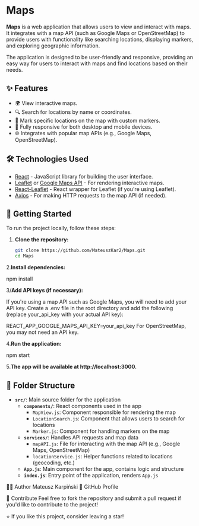  # Maps

**Maps** is a web application that allows users to view and interact with maps. It integrates with a map API (such as Google Maps or OpenStreetMap) to provide users with functionality like searching locations, displaying markers, and exploring geographic information.

The application is designed to be user-friendly and responsive, providing an easy way for users to interact with maps and find locations based on their needs.

## ✨ Features

- 🌍 View interactive maps.
- 🔍 Search for locations by name or coordinates.
- 📍 Mark specific locations on the map with custom markers.
- 📱 Fully responsive for both desktop and mobile devices.
- 🌐 Integrates with popular map APIs (e.g., Google Maps, OpenStreetMap).

## 🛠️ Technologies Used

- [React](https://reactjs.org/) - JavaScript library for building the user interface.
- [Leaflet](https://leafletjs.com/) or [Google Maps API](https://developers.google.com/maps) - For rendering interactive maps.
- [React-Leaflet](https://react-leaflet.js.org/) - React wrapper for Leaflet (if you're using Leaflet).
- [Axios](https://axios-http.com/) - For making HTTP requests to the map API (if needed).

## 🚀 Getting Started

To run the project locally, follow these steps:

1. **Clone the repository:**

   ```bash
   git clone https://github.com/MateuszKar2/Maps.git
   cd Maps
2.**Install dependencies:**

npm install

3/**Add API keys (if necessary):**

If you're using a map API such as Google Maps, you will need to add your API key. Create a .env file in the root directory and add the following (replace your_api_key with your actual API key):

REACT_APP_GOOGLE_MAPS_API_KEY=your_api_key
For OpenStreetMap, you may not need an API key.

4.**Run the application:**

npm start

5.**The app will be available at http://localhost:3000.**

## 📂 Folder Structure

- **`src/`**: Main source folder for the application
  - **`components/`**: React components used in the app
    - `MapView.js`: Component responsible for rendering the map
    - `LocationSearch.js`: Component that allows users to search for locations
    - `Marker.js`: Component for handling markers on the map
  - **`services/`**: Handles API requests and map data
    - `mapAPI.js`: File for interacting with the map API (e.g., Google Maps, OpenStreetMap)
    - `locationService.js`: Helper functions related to locations (geocoding, etc.)
  - **`App.js`**: Main component for the app, contains logic and structure
  - **`index.js`**: Entry point of the application, renders `App.js`
    
🧑‍💻 Author
Mateusz Karpiński
🔗 GitHub Profile

💬 Contribute
Feel free to fork the repository and submit a pull request if you'd like to contribute to the project!

⭐ If you like this project, consider leaving a star!

